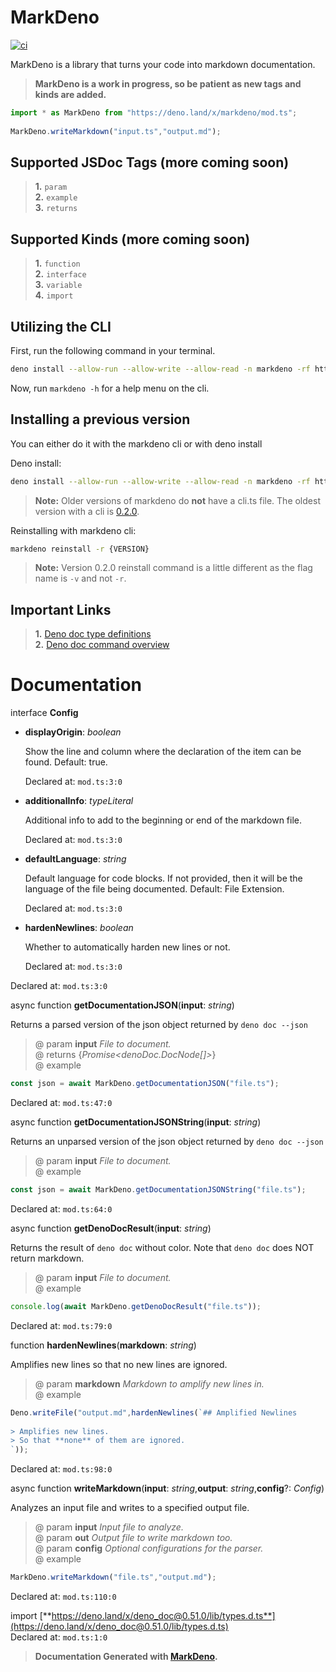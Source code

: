 # MarkDeno  
  
[![ci](https://github.com/ThatGhostYT/markdeno/actions/workflows/ci.yml/badge.svg)](https://github.com/ThatGhostYT/markdeno/actions/workflows/ci.yml)  
  
MarkDeno is a library that turns your code into markdown documentation.  
  
> **MarkDeno is a work in progress, so be patient as new tags and kinds are added.**  
  
```ts  
import * as MarkDeno from "https://deno.land/x/markdeno/mod.ts";  
  
MarkDeno.writeMarkdown("input.ts","output.md");  
```  
  
## Supported JSDoc Tags (more coming soon)  
  
> **1.** `param`  
> **2.** `example`  
> **3.** `returns`  
  
## Supported Kinds (more coming soon)  
  
> **1.** `function`  
> **2.** `interface`  
> **3.** `variable`  
> **4.** `import`  
  
## Utilizing the CLI  
  
First, run the following command in your terminal.  
  
```sh  
deno install --allow-run --allow-write --allow-read -n markdeno -rf https://deno.land/x/markdeno/cli.ts  
```  
  
Now, run `markdeno -h` for a help menu on the cli.  
  
## Installing a previous version  
  
You can either do it with the markdeno cli or with deno install  
  
Deno install:  
  
```sh  
deno install --allow-run --allow-write --allow-read -n markdeno -rf https://deno.land/x/markdeno@v{VERSION}/cli.ts  
```  
  
> **Note:** Older versions of markdeno do **not** have a cli.ts file. The oldest version with a cli is [0.2.0](https://deno.land/x/markdeno@v0.2.0).  
  
Reinstalling with markdeno cli:  
  
```sh  
markdeno reinstall -r {VERSION}  
```  
  
> **Note:** Version 0.2.0 reinstall command is a little different as the flag name is `-v` and not `-r`.  
  
## Important Links  
  
> **1.** [Deno doc type definitions](https://deno.land/x/deno_doc@0.51.0/lib/types.d.ts)  
> **2.** [Deno doc command overview](https://deno.land/manual/tools/documentation_generator)  
  
# Documentation  
  
interface **Config**  
  
- **displayOrigin**: *boolean*  
  
    Show the line and column where the declaration of the item can be found. Default: true.  
  
    Declared at: `mod.ts:3:0`  
  
- **additionalInfo**: *typeLiteral*  
  
    Additional info to add to the beginning or end of the markdown file.  
  
    Declared at: `mod.ts:3:0`  
  
- **defaultLanguage**: *string*  
  
    Default language for code blocks. If not provided, then it will be the language of the file being documented. Default: File Extension.  
  
    Declared at: `mod.ts:3:0`  
  
- **hardenNewlines**: *boolean*  
  
    Whether to automatically harden new lines or not.  
  
    Declared at: `mod.ts:3:0`  
  
Declared at: `mod.ts:3:0`  
  
async function **getDocumentationJSON**(**input**: *string*)  
  
Returns a parsed version of the json object returned by `deno doc --json`  
> @ param **input** *File to document.*  
> @ returns {*Promise<denoDoc.DocNode[]>*}  
> @ example  
  
```ts  
const json = await MarkDeno.getDocumentationJSON("file.ts");  
```  
  
Declared at: `mod.ts:47:0`  
  
async function **getDocumentationJSONString**(**input**: *string*)  
  
Returns an unparsed version of the json object returned by `deno doc --json`  
> @ param **input** *File to document.*  
> @ example  
  
```ts  
const json = await MarkDeno.getDocumentationJSONString("file.ts");  
```  
  
Declared at: `mod.ts:64:0`  
  
async function **getDenoDocResult**(**input**: *string*)  
  
Returns the result of `deno doc` without color. Note that `deno doc` does NOT return markdown.  
> @ param **input** *File to document.*  
> @ example  
  
```ts  
console.log(await MarkDeno.getDenoDocResult("file.ts"));  
```  
  
Declared at: `mod.ts:79:0`  
  
function **hardenNewlines**(**markdown**: *string*)  
  
Amplifies new lines so that no new lines are ignored.  
> @ param **markdown** *Markdown to amplify new lines in.*  
> @ example  
  
```ts  
Deno.writeFile("output.md",hardenNewlines(`## Amplified Newlines  
  
> Amplifies new lines.  
> So that **none** of them are ignored.  
`));  
```  
  
Declared at: `mod.ts:98:0`  
  
async function **writeMarkdown**(**input**: *string*,**output**: *string*,**config**?: *Config*)  
  
Analyzes an input file and writes to a specified output file.  
> @ param **input** *Input file to analyze.*  
> @ param **out** *Output file to write markdown too.*  
> @ param **config** *Optional configurations for the parser.*  
> @ example  
  
```ts  
MarkDeno.writeMarkdown("file.ts","output.md");  
```  
  
Declared at: `mod.ts:110:0`  
  
import [**https://deno.land/x/deno_doc@0.51.0/lib/types.d.ts**](https://deno.land/x/deno_doc@0.51.0/lib/types.d.ts)  
Declared at: `mod.ts:1:0`  
  
> **Documentation Generated with [MarkDeno](https://deno.land/x/markdeno).**  
